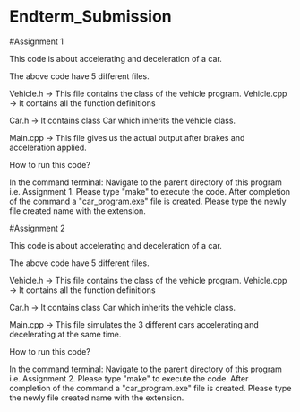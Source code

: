 # Endterm_Submission

#Assignment 1

This code is about accelerating and deceleration of a car.

The above code have 5 different files.

Vehicle.h -> This file contains the class of the vehicle program. Vehicle.cpp -> It contains all the function definitions

Car.h -> It contains class Car which inherits the vehicle class.

Main.cpp -> This file gives us the actual output after brakes and acceleration applied.

How to run this code?

In the command terminal: Navigate to the parent directory of this program i.e. Assignment 1. Please type "make" to execute the code. After completion of the command a "car_program.exe" file is created. Please type the newly file created name with the extension.

#Assignment 2

This code is about accelerating and deceleration of a car.

The above code have 5 different files.

Vehicle.h -> This file contains the class of the vehicle program. Vehicle.cpp -> It contains all the function definitions

Car.h -> It contains class Car which inherits the vehicle class.

Main.cpp -> This file simulates the 3 different cars accelerating and decelerating at the same time.

How to run this code?

In the command terminal: Navigate to the parent directory of this program i.e. Assignment 2. Please type "make" to execute the code. After completion of the command a "car_program.exe" file is created. Please type the newly file created name with the extension.
